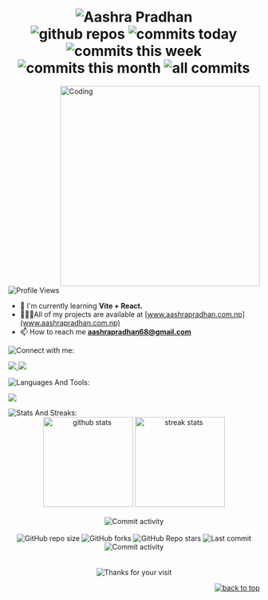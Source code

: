 <!-- <h1 align="center">ज्वजलपा 👋🏿, जिगू नां Purna Shrestha खः।</h1> -->

<!-- $${\color{#9f4bff}Connect \space \color{#ffffff}With \space \color{#9f4bff}Me}$$

> text$${\color{#9f4bff}Connect \space \color{#ffffff}With \space \color{#9f4bff}Me}$$

```diff
- text in red
+ text in green
! text in orange
# text in gray
@@ text in purple (and bold)@@
``` -->

<div id="top"></div>

<h1 align="center">
  <img
      src="https://readme-svg.demolab.com?font=Roboto+Slab&color=9f4bff&size=30&center=true&vCenter=true&width=450&lines=Aashra+Pradhan;"
      alt="Aashra Pradhan"
  />
  <br/>
  <div>
      <!-- <img
        alt="Link to my GitHub"
        src="https://img.shields.io/github/followers/aashra-pradhan?style=for-the-badge&labelColor=7E3ACE&color=000000"
      /> -->
    <img
        alt="github repos"
        src="https://badges.strrl.dev/repos/aashra-pradhan?color=000000&style=for-the-badge&labelColor=7E3ACE"
    />
   <img
        alt="commits today"
        src="https://badges.strrl.dev/commits/daily/aashra-pradhan?color=000000&style=for-the-badge&labelColor=7E3ACE"
    />
    <img
        alt="commits this week"
        src="https://badges.strrl.dev/commits/weekly/aashra-pradhan?color=000000&style=for-the-badge&labelColor=7E3ACE"
    />
    <img
        alt="commits this month"
        src="https://badges.strrl.dev/commits/monthly/aashra-pradhan?color=000000&style=for-the-badge&labelColor=7E3ACE"
    />
   <img
        alt="all commits"
        src="https://badges.strrl.dev/commits/all/aashra-pradhan?color=000000&style=for-the-badge&labelColor=7E3ACE"
    />
  </div>
</h1>
<img
  align="right"
  alt="Coding"
  width="400"
  src="https://camo.githubusercontent.com/8bf6f6d78abc81fcf9c49f10649423e73ea44bc248e83aaae8759d401c829a84/68747470733a2f2f70687973696373677572756b756c2e66696c65732e776f726470726573732e636f6d2f323031392f30322f6368617261637465722d312e676966"
/>
<br/>

<img
  src="https://komarev.com/ghpvc/?username=aashra-pradhan&label=Profile%20views&color=7E3ACE&style=for-the-badge"
  alt="Profile Views"
/>

- 🌱 I'm currently learning **Vite + React.**
- 👨🏿‍💻All of my projects are available at [www.aashrapradhan.com.np](www.aashrapradhan.com.np)
- 📫 How to reach me **aashrapradhan68@gmail.com**

<!-- # $\mathfrak{{\color{#9f4bff}Connect\ with\ me:}}\ $ -->

<!-- $\mathfrak{{\color{#9f4bff}Connect \space \color{#ffffff} with \space \color{#9f4bff} me:}}\ $ -->

<!-- # Connect with me: -->

<img src="https://readme-typing-svg.demolab.com?font=Roboto+Slab&color=9f4bff&size=30&center=true&vCenter=true&width=260&lines=Connect+With+Me+:" alt="Connect with me:"/>

<!-- $${\color{#9f4bff}Connect \space \color{#ffffff}With \space \color{#9f4bff}Me}$$

$${\color{#9f4bff}CONNECT\ WITH\ ME :}$$ -->

<p align="left">
  <a href="https://linkedin.com/in/purna-shrestha-0310ps" target="blank">
    <img src="https://skillicons.dev/icons?i=linkedin" />
  </a>
  <a href="https://codepen.io/purnaaa" target="blank">
    <img src="https://skillicons.dev/icons?i=codepen" />
  </a>
</p>

<!-- # ${{\color{#9f4bff}Languages\ and\ Tools:}}\ $ -->

<!-- # $\mathcal{{\color{#9f4bff}Languages\ and\ Tools:}}\ $ -->

<!-- # $\mathbb{{\color{#9f4bff}Languages\ and\ Tools:}}\ $ -->

<!-- # $\mathfrak{{\color{#9f4bff}Languages\ and\ Tools:}}\ $ -->

<!-- # Languages and Tools: -->
<img src="https://readme-typing-svg.demolab.com?font=Roboto+Slab&color=9f4bff&size=30&center=true&vCenter=true&width=315&lines=Languages+And+Tools+:" alt="Languages And Tools:"/>

<img
  src="https://skillicons.dev/icons?i=git,github,html,css,bootstrap,tailwind,js,react,nodejs,expressjs,mongodb,php,mysql,c,java,figma"
/>

<!-- # $\mathfrak{{\color{#9f4bff}Stats\ and\ Streaks:}}\ $ -->

<!-- # Stats and Streaks: -->
<img src="https://readme-typing-svg.demolab.com?font=Roboto+Slab&color=9f4bff&size=30&center=true&vCenter=true&width=270&lines=Stats+And+Streaks+:" alt="Stats And Streaks:"/>

<!--Previous Stats and Streaks-->
<!-- <p>
    <img
    align="center"
    src="https://github-readme-stats.vercel.app/api?username=aashra-pradhan&show_icons=true&locale=en&theme=midnight-purple"
    alt="aashra-pradhan github stats"
  />
  <img
  align="center"
  src="https://github-readme-streak-stats.herokuapp.com/?user=aashra-pradhan&theme=midnight-purple"
    alt="aashra-pradhan github streaks"
  />
</p> -->
<!--Previous Stats and Streaks-->
<div align="center">
<!--   <img
    height="180em"
    src="https://github-readme-stats-Carol42.vercel.app/api?username=aashra-pradhan&count_private=true&show_icons=true&theme=midnight-purple&hide_border=true&hide_title=true"
    alt="my github stats"
    /> -->
  <img
    height="180em"
    src="https://github-readme-stats-Carol42.vercel.app/api?username=aashra-pradhan&count_private=true&show_icons=true&theme=midnight-purple&bg_color=0,130F40,000000&hide_border=true&hide_title=true"
    alt="github stats"
  />
    <img
    height="180em"
    src="https://streak-stats.demolab.com/?user=aashra-pradhan&theme=midnight-purple&hide_border=true"
    alt="streak stats"
  />
</div>
<br />
<div align="center">
 <img
    alt="Commit activity"
    src="https://github-profile-trophy.vercel.app/?username=aashra-pradhan&theme=darkhub&column=9&no-frame=true&margin-w=15&margin-h=15"
  />
<!--  <img
    alt="Commit activity"
    src="https://github-profile-trophy.vercel.app/?username=aashra-pradhan&theme=juicyfresh&column=5&margin-w=15&margin-h=15"
  /> -->
</div>
<br />
<div align="center">
  <img
    alt="GitHub repo size"
    src="https://img.shields.io/github/repo-size/aashra-pradhan/aashra-pradhan?color=9f4bff&logo=github&style=for-the-badge&logoColor=9f4bff"
  />
  <img
    alt="GitHub forks"
    src="https://img.shields.io/github/forks/aashra-pradhan/aashra-pradhan?color=9f4bff&logo=github&style=for-the-badge&logoColor=9f4bff"
  />
  <img
    alt="GitHub Repo stars"
    src="https://img.shields.io/github/stars/aashra-pradhan/aashra-pradhan?color=9f4bff&logo=github&style=for-the-badge&logoColor=9f4bff"
  />
  <img
    alt="Last commit"
    src="https://img.shields.io/github/last-commit/aashra-pradhan/aashra-pradhan?color=9f4bff&logo=git&logoColor&style=for-the-badge"
  />
  <img
    alt="Commit activity"
    src="https://img.shields.io/github/commit-activity/m/aashra-pradhan/aashra-pradhan?color=9f4bff&logo=git&logoColor&style=for-the-badge"
  />
</div>
<br />

<!--
<details>
<summary>Click here for a cute surprise! :3</summary>
<img src="https://cat-gifs.cyclic.app">
</details>
-->

<!--
<details align="center">
  <summary>My GitHub stats</summary>
  <br />
  <div align="center">
    <img
      alt="github achievements"
      src="https://github-profile-trophy.vercel.app/?username=aashra-pradhan&theme=darkhub&no-frame=true&column=10"
    />
  </div>
  -->
  <!--Most Used Languages-->
  <!-- <img height=180em src="https://github-readme-stats-Carol42.vercel.app/api/top-langs/?username=aashra-pradhan&theme=midnight-purple&hide_border=true&layout=compact&custom_title=Most+Used+Languages*&langs_count=10" alt="most used languages" /> -->
  <!--Most Used Languages-->
  <!-- <a href="https://github.com/ryo-ma/github-profile-trophy"> </a> -->

  <!--Github Contributor Stats-->
  <!-- <img
      src="https://github-contributor-stats.vercel.app/api?username=aashra-pradhan&&theme=midnight-purple"
      alt="contribution stats"
    /> -->
  <!--Github Contributor Stats-->
  <!--     <sup><b>*Note:</b> Top languages is only a metric of the languages my public code consists of and doesn't reflect experience or skill level.</sup> -->
  <!--
</details>
-->
<br/>

<!--
<details align="center">
  <summary>Profile visitors</summary>
  <br />
  <div align="center">
    <img
      alt="visitors counter"
      src="https://profile-counter.glitch.me/aashra-pradhan/count.svg"
    />
  </div>
</details>
-->

<div align="center">
    <img
      alt="Thanks for your visit"
      src="https://readme-typing-svg.demolab.com?font=Roboto+Slab&size=24&pause=1000&color=9f4bff&center=true&vCenter=true&width=635&lines=Thanks+for+your+visit!;Let's+create+something+amazing+together+!;"
    />
</div>

<div align="right">
<!--   <a href="#top"
    ><img
      src="https://img.shields.io/static/v1?label&message=back+to+top&color=7E3ACE&style=flat&logo&hide_border=true&hide_title=true"
      alt="back to top"
  /></a> -->
  
  <a href="#top"
    ><img
      src="https://img.shields.io/badge/Back_To_Top-blueviolet?style=for-the-badge"
      alt="back to top"
  /></a>
</div>
